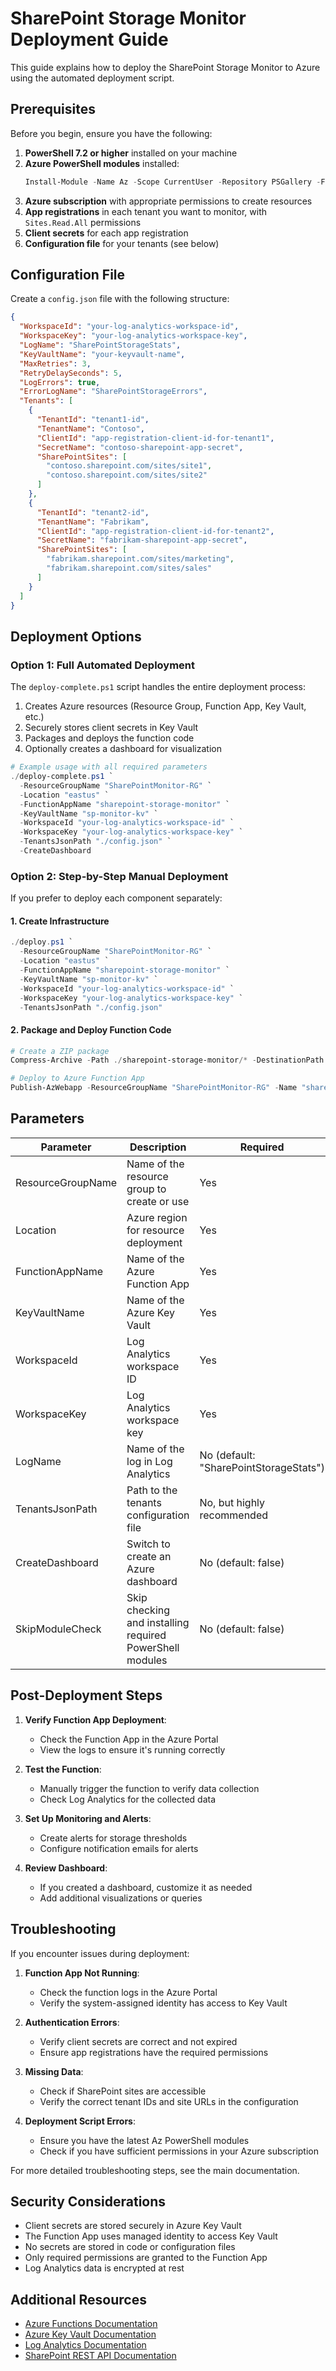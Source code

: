 # SharePoint Storage Monitor Deployment Guide

This guide explains how to deploy the SharePoint Storage Monitor to Azure using the automated deployment script.

## Prerequisites

Before you begin, ensure you have the following:

1. **PowerShell 7.2 or higher** installed on your machine
2. **Azure PowerShell modules** installed:
   ```powershell
   Install-Module -Name Az -Scope CurrentUser -Repository PSGallery -Force
   ```
3. **Azure subscription** with appropriate permissions to create resources
4. **App registrations** in each tenant you want to monitor, with `Sites.Read.All` permissions
5. **Client secrets** for each app registration
6. **Configuration file** for your tenants (see below)

## Configuration File

Create a `config.json` file with the following structure:

```json
{
  "WorkspaceId": "your-log-analytics-workspace-id",
  "WorkspaceKey": "your-log-analytics-workspace-key",
  "LogName": "SharePointStorageStats",
  "KeyVaultName": "your-keyvault-name",
  "MaxRetries": 3,
  "RetryDelaySeconds": 5,
  "LogErrors": true,
  "ErrorLogName": "SharePointStorageErrors",
  "Tenants": [
    {
      "TenantId": "tenant1-id",
      "TenantName": "Contoso",
      "ClientId": "app-registration-client-id-for-tenant1",
      "SecretName": "contoso-sharepoint-app-secret",
      "SharePointSites": [
        "contoso.sharepoint.com/sites/site1",
        "contoso.sharepoint.com/sites/site2"
      ]
    },
    {
      "TenantId": "tenant2-id",
      "TenantName": "Fabrikam",
      "ClientId": "app-registration-client-id-for-tenant2",
      "SecretName": "fabrikam-sharepoint-app-secret",
      "SharePointSites": [
        "fabrikam.sharepoint.com/sites/marketing",
        "fabrikam.sharepoint.com/sites/sales"
      ]
    }
  ]
}
```

## Deployment Options

### Option 1: Full Automated Deployment

The `deploy-complete.ps1` script handles the entire deployment process:

1. Creates Azure resources (Resource Group, Function App, Key Vault, etc.)
2. Securely stores client secrets in Key Vault
3. Packages and deploys the function code
4. Optionally creates a dashboard for visualization

```powershell
# Example usage with all required parameters
./deploy-complete.ps1 `
  -ResourceGroupName "SharePointMonitor-RG" `
  -Location "eastus" `
  -FunctionAppName "sharepoint-storage-monitor" `
  -KeyVaultName "sp-monitor-kv" `
  -WorkspaceId "your-log-analytics-workspace-id" `
  -WorkspaceKey "your-log-analytics-workspace-key" `
  -TenantsJsonPath "./config.json" `
  -CreateDashboard
```

### Option 2: Step-by-Step Manual Deployment

If you prefer to deploy each component separately:

#### 1. Create Infrastructure

```powershell
./deploy.ps1 `
  -ResourceGroupName "SharePointMonitor-RG" `
  -Location "eastus" `
  -FunctionAppName "sharepoint-storage-monitor" `
  -KeyVaultName "sp-monitor-kv" `
  -WorkspaceId "your-log-analytics-workspace-id" `
  -WorkspaceKey "your-log-analytics-workspace-key" `
  -TenantsJsonPath "./config.json"
```

#### 2. Package and Deploy Function Code

```powershell
# Create a ZIP package
Compress-Archive -Path ./sharepoint-storage-monitor/* -DestinationPath function.zip -Force

# Deploy to Azure Function App
Publish-AzWebapp -ResourceGroupName "SharePointMonitor-RG" -Name "sharepoint-storage-monitor" -ArchivePath ./function.zip
```

## Parameters

| Parameter | Description | Required |
|-----------|-------------|----------|
| ResourceGroupName | Name of the resource group to create or use | Yes |
| Location | Azure region for resource deployment | Yes |
| FunctionAppName | Name of the Azure Function App | Yes |
| KeyVaultName | Name of the Azure Key Vault | Yes |
| WorkspaceId | Log Analytics workspace ID | Yes |
| WorkspaceKey | Log Analytics workspace key | Yes |
| LogName | Name of the log in Log Analytics | No (default: "SharePointStorageStats") |
| TenantsJsonPath | Path to the tenants configuration file | No, but highly recommended |
| CreateDashboard | Switch to create an Azure dashboard | No (default: false) |
| SkipModuleCheck | Skip checking and installing required PowerShell modules | No (default: false) |

## Post-Deployment Steps

1. **Verify Function App Deployment**:
   - Check the Function App in the Azure Portal
   - View the logs to ensure it's running correctly

2. **Test the Function**:
   - Manually trigger the function to verify data collection
   - Check Log Analytics for the collected data

3. **Set Up Monitoring and Alerts**:
   - Create alerts for storage thresholds
   - Configure notification emails for alerts

4. **Review Dashboard**:
   - If you created a dashboard, customize it as needed
   - Add additional visualizations or queries

## Troubleshooting

If you encounter issues during deployment:

1. **Function App Not Running**:
   - Check the function logs in the Azure Portal
   - Verify the system-assigned identity has access to Key Vault

2. **Authentication Errors**:
   - Verify client secrets are correct and not expired
   - Ensure app registrations have the required permissions

3. **Missing Data**:
   - Check if SharePoint sites are accessible
   - Verify the correct tenant IDs and site URLs in the configuration

4. **Deployment Script Errors**:
   - Ensure you have the latest Az PowerShell modules
   - Check if you have sufficient permissions in your Azure subscription

For more detailed troubleshooting steps, see the main documentation.

## Security Considerations

- Client secrets are stored securely in Azure Key Vault
- The Function App uses managed identity to access Key Vault
- No secrets are stored in code or configuration files
- Only required permissions are granted to the Function App
- Log Analytics data is encrypted at rest

## Additional Resources

- [Azure Functions Documentation](https://docs.microsoft.com/en-us/azure/azure-functions/)
- [Azure Key Vault Documentation](https://docs.microsoft.com/en-us/azure/key-vault/)
- [Log Analytics Documentation](https://docs.microsoft.com/en-us/azure/azure-monitor/logs/log-analytics-overview)
- [SharePoint REST API Documentation](https://docs.microsoft.com/en-us/sharepoint/dev/sp-add-ins/get-to-know-the-sharepoint-rest-service)